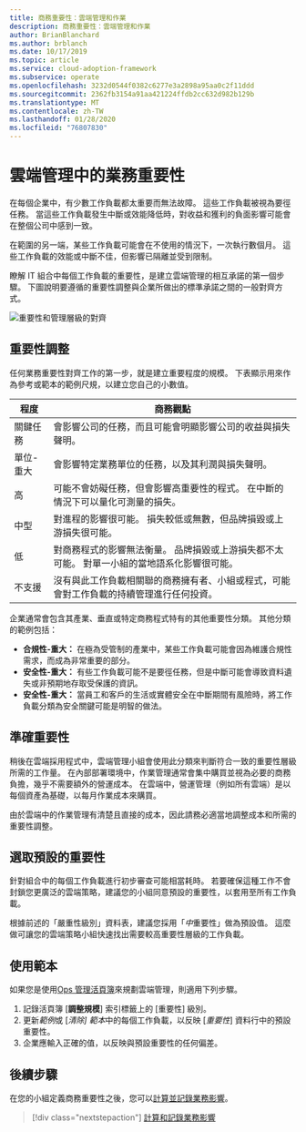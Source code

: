 ```yaml
---
title: 商務重要性：雲端管理和作業
description: 商務重要性：雲端管理和作業
author: BrianBlanchard
ms.author: brblanch
ms.date: 10/17/2019
ms.topic: article
ms.service: cloud-adoption-framework
ms.subservice: operate
ms.openlocfilehash: 3232d0544f0382c6277e3a2898a95aa0c2f11ddd
ms.sourcegitcommit: 2362fb3154a91aa421224ffdb2cc632d982b129b
ms.translationtype: MT
ms.contentlocale: zh-TW
ms.lasthandoff: 01/28/2020
ms.locfileid: "76807830"
---
```

# <a name="business-criticality-in-cloud-management"></a>雲端管理中的業務重要性

在每個企業中，有少數工作負載都太重要而無法故障。 這些工作負載被視為要徑任務。 當這些工作負載發生中斷或效能降低時，對收益和獲利的負面影響可能會在整個公司中感到一致。

在範圍的另一端，某些工作負載可能會在不使用的情況下，一次執行數個月。 這些工作負載的效能或中斷不佳，但影響已隔離並受到限制。

瞭解 IT 組合中每個工作負載的重要性，是建立雲端管理的相互承諾的第一個步驟。
下圖說明要遵循的重要性調整與企業所做出的標準承諾之間的一般對齊方式。

![重要性和管理層級的對齊](../../_images/manage/cloud-criticality-alignment.png)

## <a name="criticality-scale"></a>重要性調整

任何業務重要性對齊工作的第一步，就是建立重要程度的規模。 下表顯示用來作為參考或範本的範例尺規，以建立您自己的小數值。

| 程度 | 商務觀點 |
| --------- | --------- |
| 關鍵任務 |  會影響公司的任務，而且可能會明顯影響公司的收益與損失聲明。 |
| 單位-重大 | 會影響特定業務單位的任務，以及其利潤與損失聲明。 |
| 高 | 可能不會妨礙任務，但會影響高重要性的程式。 在中斷的情況下可以量化可測量的損失。 |
| 中型 | 對進程的影響很可能。 損失較低或無數，但品牌損毀或上游損失很可能。 |
| 低 | 對商務程式的影響無法衡量。 品牌損毀或上游損失都不太可能。 對單一小組的當地語系化影響很可能。 |
| 不支援 | 沒有與此工作負載相關聯的商務擁有者、小組或程式，可能會對工作負載的持續管理進行任何投資。 |

企業通常會包含其產業、垂直或特定商務程式特有的其他重要性分類。 其他分類的範例包括：

- **合規性-重大：** 在極為受管制的產業中，某些工作負載可能會因為維護合規性需求，而成為非常重要的部分。
- **安全性-重大：** 有些工作負載可能不是要徑任務，但是中斷可能會導致資料遺失或非預期地存取受保護的資訊。
- **安全性-重大：** 當員工和客戶的生活或實體安全在中斷期間有風險時，將工作負載分類為安全關鍵可能是明智的做法。

## <a name="importance-of-accurate-criticality"></a>準確重要性

稍後在雲端採用程式中，雲端管理小組會使用此分類來判斷符合一致的重要性層級所需的工作量。 在內部部署環境中，作業管理通常會集中購買並視為必要的商務負擔，幾乎不需要額外的營運成本。 在雲端中，營運管理（例如所有雲端）是以每個資產為基礎，以每月作業成本來購買。

由於雲端中的作業管理有清楚且直接的成本，因此請務必適當地調整成本和所需的重要性調整。

## <a name="select-a-default-criticality"></a>選取預設的重要性

針對組合中的每個工作負載進行初步審查可能相當耗時。 若要確保這種工作不會封鎖您更廣泛的雲端策略，建議您的小組同意預設的重要性，以套用至所有工作負載。

根據前述的「嚴重性級別」資料表，建議您採用「*中*重要性」做為預設值。 這麼做可讓您的雲端策略小組快速找出需要較高重要性層級的工作負載。

## <a name="use-the-template"></a>使用範本

如果您是使用[Ops 管理活頁簿](https://raw.githubusercontent.com/microsoft/CloudAdoptionFramework/master/manage/opsmanagementworkbook.xlsx)來規劃雲端管理，則適用下列步驟。

1. 記錄活頁簿 [**調整規模**] 索引標籤上的 [重要性] 級別。
2. 更新*範例*或 [*清除] 範本*中的每個工作負載，以反映 [*重要性*] 資料行中的預設重要性。
3. 企業應輸入正確的值，以反映與預設重要性的任何偏差。

## <a name="next-steps"></a>後續步驟

在您的小組定義商務重要性之後，您可以[計算並記錄業務影響](./impact.md)。

> [!div class="nextstepaction"]
> [計算和記錄業務影響](./impact.md)

